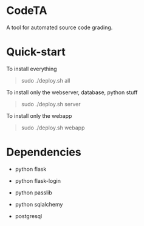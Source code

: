 CodeTA
======

A tool for automated source code grading.

Quick-start
===========
To install everything

> sudo ./deploy.sh all

To install only the webserver, database, python stuff

> sudo ./deploy.sh server

To install only the webapp

> sudo ./deploy.sh webapp


Dependencies
============
- python flask

- python flask-login

- python passlib

- python sqlalchemy

- postgresql
